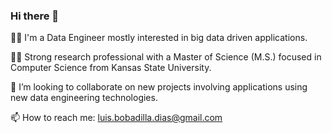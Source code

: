 ### Hi there 👋

👨‍💻  I'm a Data Engineer mostly interested in big data driven applications.

👨‍🎓  Strong research professional with a Master of Science (M.S.) focused in Computer Science from Kansas State University.

👯  I’m looking to collaborate on new projects involving applications using new data engineering technologies.

📫  How to reach me: luis.bobadilla.dias@gmail.com
